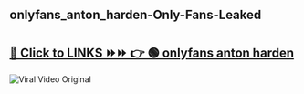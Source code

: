 
 ## onlyfans_anton_harden-Only-Fans-Leaked

# <h2><a href="https://clipsfans.com/onlyfans_anton_harden&ref=git">🔗 Click to LINKS ⏩⏩ 👉 🟢 onlyfans anton harden </a></h2>

<a href="https://clipsfans.com/onlyfans_anton_harden&ref=git" rel="nofollow" data-target="animated-image.originalLink"><img src="https://i.ibb.co.com/xMMVF88/686577567.gif" alt="Viral Video Original" style="max-width: 100%; display: inline-block;" data-target="animated-image.originalImage"></a>
